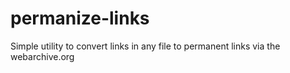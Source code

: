 # permanize-links
Simple utility to convert links in any file to permanent links via the webarchive.org
